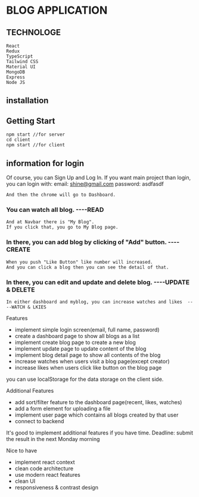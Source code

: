 # BLOG APPLICATION

## TECHNOLOGE
    React
    Redux
    TypeScript
    Tailwind CSS
    Material UI
    MongoDB
    Express
    Node JS
## installation
    
## Getting Start

    npm start //for server
    cd client
    npm start //for client 

## information for login

Of course, you can Sign Up and Log In.
If you want main project than login, you can login with:
    email: shine@gmail.com
    password: asdfasdf
 
    And then the chrome will go to Dashboard.
  ###  You can watch all blog.                                          ----READ
    And at Navbar there is "My Blog".
    If you click that, you go to My Blog page. 

  ###  In there, you can add blog by clicking of "Add" button.          ----CREATE
    When you push "Like Button" like number will increased.
    And you can click a blog then you can see the detail of that.
  ###  In there, you can edit and update and delete blog.               ----UPDATE & DELETE

    In either dashboard and myblog, you can increase watches and likes  ----WATCH & LKIES












Features
- implement simple login screen(email, full name, password)
- create a dashboard page to show all blogs as a list
- implement create blog page to create a new blog
- implement update page to update content of the blog
- implement blog detail page to show all contents of the blog
- increase watches when users visit a blog page(except creator)
- increase likes when users click like button on the blog page

you can use localStorage for the data storage on the client side.

Additional Features
- add sort/filter feature to the dashboard page(recent, likes, watches)
- add a form element for uploading a file
- implement user page which contains all blogs created by that user
- connect to backend

It's good to implement additional features if you have time.
Deadline: submit the result in the next Monday morning

Nice to have
- implement react context
- clean code architecture
- use modern react features
- clean UI
- responsiveness & contrast design
